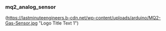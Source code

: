### mq2_analog_sensor 
(https://lastminuteengineers.b-cdn.net/wp-content/uploads/arduino/MQ2-Gas-Sensor.jpg "Logo Title Text 1")
